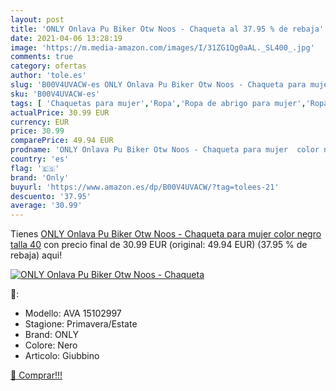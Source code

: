 ```yaml
---
layout: post
title: 'ONLY Onlava Pu Biker Otw Noos - Chaqueta al 37.95 % de rebaja'
date: 2021-04-06 13:28:19
image: 'https://m.media-amazon.com/images/I/31ZG1Qg0aAL._SL400_.jpg'
comments: true
category: ofertas
author: 'tole.es'
slug: 'B00V4UVACW-es ONLY Onlava Pu Biker Otw Noos - Chaqueta para mujer color...'
sku: 'B00V4UVACW-es'
tags: [ 'Chaquetas para mujer','Ropa','Ropa de abrigo para mujer','Ropa para mujer','chaqueta','only', ]
actualPrice: 30.99 EUR
currency: EUR
price: 30.99
comparePrice: 49.94 EUR
prodname: 'ONLY Onlava Pu Biker Otw Noos - Chaqueta para mujer  color negro  talla 40'
country: 'es'
flag: '🇪🇸'
brand: 'Only'
buyurl: 'https://www.amazon.es/dp/B00V4UVACW/?tag=tolees-21'
descuento: '37.95'
average: '30.99'
---
```


Tienes [ONLY Onlava Pu Biker Otw Noos - Chaqueta para mujer  color negro  talla 40](https://www.amazon.es/dp/B00V4UVACW/?tag=tolees-21) con precio final de  30.99 EUR (original: 49.94 EUR) (37.95 %  de rebaja) aqui!

[![ONLY Onlava Pu Biker Otw Noos - Chaqueta](https://m.media-amazon.com/images/I/31ZG1Qg0aAL._SL400_.jpg)](https://www.amazon.es/dp/B00V4UVACW/?tag=tolees-21)

🔎:

- Modello: AVA 15102997
- Stagione: Primavera/Estate
- Brand: ONLY
- Colore: Nero
- Articolo: Giubbino

[🛒 Comprar!!!](https://www.amazon.es/dp/B00V4UVACW/?tag=tolees-21)
